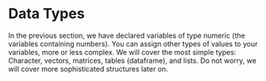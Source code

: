 # Data Types

In the previous section, we have declared variables of type numeric (the variables containing numbers). You can assign other types of values to your variables, more or less complex. We will cover the most simple types: Character,
vectors, matrices, tables (dataframe), and lists. Do not worry, we will cover more sophisticated structures later on.
